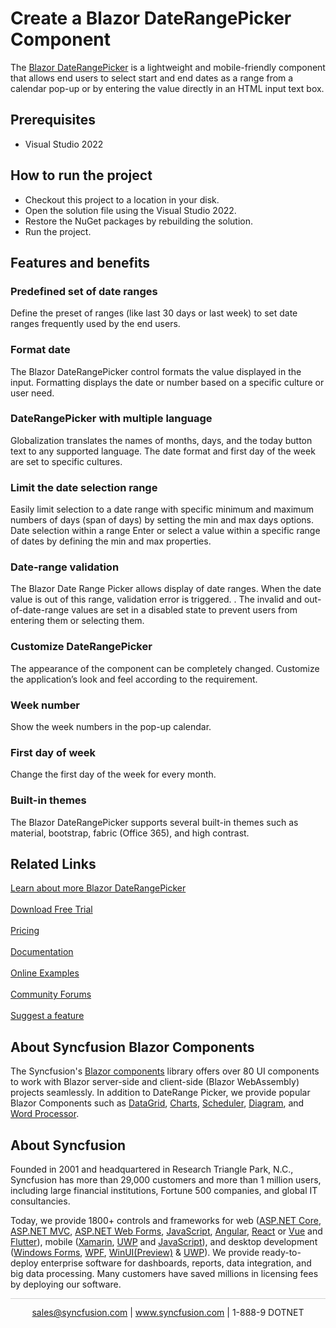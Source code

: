 # Create a Blazor DateRangePicker Component

The [Blazor DateRangePicker](https://www.syncfusion.com/blazor-components/blazor-daterangepicker?utm_source=github&utm_medium=listing&utm_campaign=blazor-date-range-picker-github-samples) is a lightweight and mobile-friendly component that allows end users to select start and end dates as a range from a calendar pop-up or by entering the value directly in an HTML input text box.

## Prerequisites

* Visual Studio 2022

## How to run the project

* Checkout this project to a location in your disk.
* Open the solution file using the Visual Studio 2022.
* Restore the NuGet packages by rebuilding the solution.
* Run the project.

## Features and benefits

### Predefined set of date ranges

Define the preset of ranges (like last 30 days or last week) to set date ranges frequently used by the end users.

### Format date

The Blazor DateRangePicker control  formats the value displayed in the input. Formatting displays the date or number based on a specific culture or user need.

### DateRangePicker with multiple language

Globalization translates the names of months, days, and the today button text to any supported language. The date format and first day of the week are set to  specific cultures.

### Limit the date selection range

Easily limit selection to a date range with specific minimum and maximum numbers of days (span of days) by setting the min and max days options.
Date selection within a range
Enter or select a value within a specific range of dates by defining the min and max properties.

### Date-range validation

The Blazor Date Range Picker allows display of date ranges. When the date value is out of this range, validation error is triggered. . The invalid and out-of-date-range values are set in a disabled state to prevent users from entering them or selecting them.

### Customize DateRangePicker	

The appearance of the component can be completely changed. Customize the application’s look and feel according to the requirement.

### Week number

Show the week numbers in the pop-up calendar.

### First day of week

Change the first day of the week for every month.

### Built-in themes

The Blazor DateRangePicker supports several built-in themes such as material, bootstrap, fabric (Office 365), and high contrast.

## Related Links

[Learn about more Blazor DateRangePicker](https://www.syncfusion.com/blazor-components/blazor-daterangepicker?utm_source=github&utm_medium=listing&utm_campaign=blazor-date-range-picker-github-samples) <br/><br/>
[Download Free Trial](https://www.syncfusion.com/downloads/blazor-components?utm_source=github&utm_medium=listing&utm_campaign=blazor-date-range-picker-github-samples) <br/><br/>
[Pricing](https://www.syncfusion.com/sales/products?utm_source=github&utm_medium=listing&utm_campaign=blazor-date-range-picker-github-samples) <br/><br/>
[Documentation](https://blazor.syncfusion.com/documentation/daterangepicker/getting-started/?utm_source=github&utm_medium=listing&utm_campaign=blazor-date-range-picker-github-samples) <br/><br/>
[Online Examples](https://blazor.syncfusion.com/demos/daterangepicker/default-functionalities?theme=bootstrap4?theme=bootstrap4?theme=bootstrap4?utm_source=github&utm_medium=listing&utm_campaign=blazor-date-range-picker-github-samples) <br/><br/>
[Community Forums](https://www.syncfusion.com/forums/blazor-components/daterangepicker?utm_source=github&utm_medium=listing&utm_campaign=blazor-date-range-picker-github-samples) <br/><br/>
[Suggest a feature](https://www.syncfusion.com/feedback/blazor-components?utm_source=github&utm_medium=listing&utm_campaign=blazor-date-range-picker-github-samples)

## About Syncfusion Blazor Components

The Syncfusion's [Blazor components](https://www.syncfusion.com/blazor-components?utm_source=github&utm_medium=listing&utm_campaign=blazor-date-range-picker-github-samples) library offers over 80 UI components to work with Blazor server-side and client-side (Blazor WebAssembly) projects seamlessly. In addition to DateRange Picker, we provide popular Blazor Components such as [DataGrid](https://www.syncfusion.com/blazor-components/blazor-datagrid?utm_source=github&utm_medium=listing&utm_campaign=blazor-date-range-picker-github-samples), [Charts](https://www.syncfusion.com/blazor-components/blazor-charts?utm_source=github&utm_medium=listing&utm_campaign=blazor-date-range-picker-github-samples), [Scheduler](https://www.syncfusion.com/blazor-components/blazor-scheduler?utm_source=github&utm_medium=listing&utm_campaign=blazor-date-range-picker-github-samples), [Diagram](https://www.syncfusion.com/blazor-components/blazor-diagram?utm_source=github&utm_medium=listing&utm_campaign=blazor-date-range-picker-github-samples), and [Word Processor](https://www.syncfusion.com/blazor-components/blazor-word-processor?utm_source=github&utm_medium=listing&utm_campaign=blazor-date-range-picker-github-samples).

## About Syncfusion

Founded in 2001 and headquartered in Research Triangle Park, N.C., Syncfusion has more than 29,000 customers and more than 1 million users, including large financial institutions, Fortune 500 companies, and global IT consultancies.
 
Today, we provide 1800+ controls and frameworks for web ([ASP.NET Core](https://www.syncfusion.com/aspnet-core-ui-controls?utm_source=github&utm_medium=listing&utm_campaign=blazor-date-range-picker-github-samples), [ASP.NET MVC](https://www.syncfusion.com/aspnet-mvc-ui-controls?utm_source=github&utm_medium=listing&utm_campaign=blazor-date-range-picker-github-samples), [ASP.NET Web Forms](https://www.syncfusion.com/jquery/aspnet-webforms-ui-controls?utm_source=github&utm_medium=listing&utm_campaign=blazor-date-range-picker-github-samples), [JavaScript](https://www.syncfusion.com/javascript-ui-controls?utm_source=github&utm_medium=listing&utm_campaign=blazor-date-range-picker-github-samples), [Angular](https://www.syncfusion.com/angular-components?utm_source=github&utm_medium=listing&utm_campaign=blazor-date-range-picker-github-samples), [React](https://www.syncfusion.com/react-components?utm_source=github&utm_medium=listing&utm_campaign=blazor-date-range-picker-github-samples) or [Vue](https://www.syncfusion.com/vue-components?utm_source=github&utm_medium=listing&utm_campaign=blazor-date-range-picker-github-samples) and [Flutter](https://www.syncfusion.com/flutter-widgets?utm_source=github&utm_medium=listing&utm_campaign=blazor-date-range-picker-github-samples)), mobile ([Xamarin](https://www.syncfusion.com/xamarin-ui-controls?utm_source=github&utm_medium=listing&utm_campaign=blazor-date-range-picker-github-samples), [UWP](https://www.syncfusion.com/uwp-ui-controls?utm_source=github&utm_medium=listing&utm_campaign=blazor-date-range-picker-github-samples) and [JavaScript](https://www.syncfusion.com/javascript-ui-controls?utm_source=github&utm_medium=listing&utm_campaign=blazor-date-range-picker-github-samples)), and desktop development ([Windows Forms](https://www.syncfusion.com/winforms-ui-controls?utm_source=github&utm_medium=listing&utm_campaign=blazor-date-range-picker-github-samples), [WPF](https://www.syncfusion.com/wpf-ui-controls?utm_source=github&utm_medium=listing&utm_campaign=blazor-date-range-picker-github-samples), [WinUI(Preview)](https://www.syncfusion.com/winui-controls?utm_source=github&utm_medium=listing&utm_campaign=blazor-date-range-picker-github-samples) & [UWP](https://www.syncfusion.com/uwp-ui-controls?utm_source=github&utm_medium=listing&utm_campaign=blazor-date-range-picker-github-samples)). We provide ready-to-deploy enterprise software for dashboards, reports, data integration, and big data processing. Many customers have saved millions in licensing fees by deploying our software.

<hr style="height:0.3px;border:none;color:lightgrey;background-color:lightgrey;" />

<p align="center">
  <a href="mailto:sales@syncfusion.com?Subject=Syncfusion Blazor Date Range Picker - Github" target="_top">sales@syncfusion.com</a> | <a href="https://www.syncfusion.com?utm_source=github&utm_medium=listing&utm_campaign=blazor-date-range-picker-github-samples">www.syncfusion.com</a> | 1-888-9 DOTNET <br>
</p>